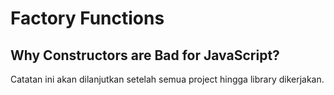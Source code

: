 <link rel="stylesheet" href="style.css">

# Factory Functions

## Why Constructors are Bad for JavaScript?

Catatan ini akan dilanjutkan setelah semua project hingga library dikerjakan.

